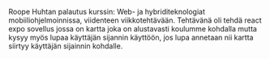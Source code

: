 Roope Huhtan  palautus kurssin: Web- ja hybriditeknologiat mobiiliohjelmoinnissa, viidenteen viikkotehtävään.
Tehtävänä oli tehdä react expo sovellus jossa on kartta joka on alustavasti koulumme kohdalla mutta kysyy myös lupaa käyttäjän sijannin käyttöön, jos lupa annetaan nii kartta siirtyy käyttäjän sijainnin kohdalle.
